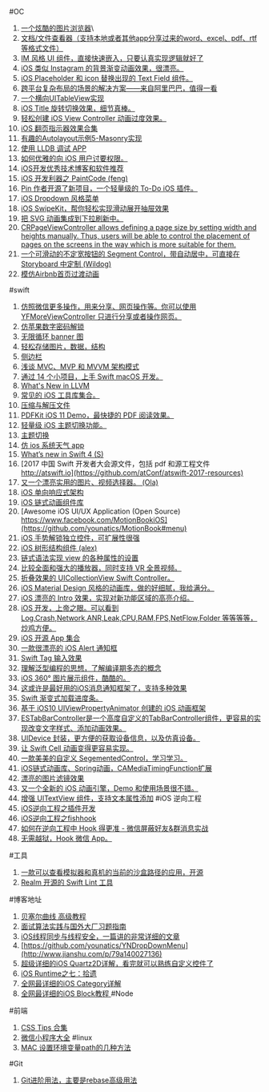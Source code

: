 #OC
1. [一个炫酷的图片浏览器](https://github.com/cbangchen/CBPic2ker)\
2. [文档/文件查看器（支持本地或者其他app分享过来的word、excel、pdf、rtf等格式文件）](https://github.com/jinht/DocViewer)
3. [IM 风格 UI 组件，直接快速嵌入，只要认真实现逻辑就好了](https://github.com/jpush/aurora-imui)
4. [iOS 类似 Instagram 的背景渐变动画效果，很漂亮。 ](https://github.com/cruisediary/Pastel)
5. [iOS Placeholder 和 icon 替换出现的 Text Field 组件。](https://github.com/natangr/KohanaTextField)
6. [跨平台复杂布局的场景的解决方案——来自阿里巴巴，值得一看](https://github.com/alibaba/Tangram-iOS)
7. [一个横向UITableView实现](http://www.jidongchen.com/post/2015-01-31-a-heng-xiang-uitableviewshi-xian)
8. [iOS Title 旋转切换效果，细节真棒。](https://github.com/badoo/BMASpinningLabel)
9. [轻松创建 iOS View Controller 动画过度效果。](https://github.com/Touchwonders/Transition)
10. [iOS 翻页指示器效果合集](https://github.com/ChiliLabs/CHIPageControl)
11. [有趣的Autolayout示例5-Masonry实现](http://tutuge.me/2017/03/12/autolayout-example-with-masonry5/)
12. [使用 LLDB 调试 APP](http://www.imlifengfeng.com/blog/?p=622)
13. [如何优雅的向 iOS 用户讨要权限。](https://github.com/IvanVorobei/RequestPermission)
14. [iOS开发优秀技术博客和软件推荐](https://github.com/imlifengfeng/iOSBlogAndTools)
15. [iOS 开发利器之 PaintCode (feng)](http://www.imlifengfeng.com/blog/?p=602)
16. [Pin 作者开源了新项目，一个轻量级的 To-Do iOS 插件。](https://github.com/cyanzhong/TodayMind)
17. [iOS Dropdown 风格菜单](https://github.com/younatics/YNDropDownMenu)
18. [iOS SwipeKit，帮你轻松实现滑动展开抽屉效果](https://github.com/SwipeCellKit/SwipeCellKit)
19. [把 SVG 动画集成到下拉刷新中。](https://github.com/strongself/MRefresh)
20. [CRPageViewController allows defining a page size by setting width and heights manually. Thus, users will be able to control the placement of pages on the screens in the way which is more suitable for them.](https://github.com/Cleveroad/CRPageViewController)
21. [一个可滑动的不定宽按钮的 Segment Control，带自动居中，可直接在 Storyboard 中定制 (Wildog)](https://github.com/Wildog/WDScrollableSegmentedControl)
22. [模仿Airbnb首页过渡动画](https://github.com/newyjp/JPAnimation)

#swift
1. [仿照微信更多操作，用来分享、网页操作等。你可以使用 YFMoreViewController 只进行分享或者操作网页。](https://github.com/yeziahehe/YFMoreViewController)
2. [仿苹果数字密码解锁](https://github.com/Ryasnoy/AppLocker)
3. [无限循环 banner 图](https://github.com/12207480/TYCyclePagerView)
4. [轻松存储图片，数据，结构](https://github.com/saoudrizwan/Disk)
5. [侧边栏](https://github.com/fahidattique55/FAPanels)
6. [浅谈 MVC、MVP 和 MVVM 架构模式](https://draveness.me/mvx)
7. [通过 14 个小项目，上手 Swift macOS 开发。](https://github.com/KrisYu/swift14macOSApps)
8. [What's New in LLVM](http://yulingtianxia.com/blog/2017/07/17/What-s-New-in-LLVM-2017/)
9. [常见的 iOS 工具库集合。](https://github.com/marcoarment/FCUtilities)
10. [压缩与解压文件](https://github.com/Meniny/Zipper)
11. [PDFKit iOS 11 Demo，最快捷的 PDF 阅读效果。](https://github.com/kishikawakatsumi/BookReader)
12. [轻量级 iOS 主题切换功能。](https://github.com/regexident/Gestalt)
13. [主题切换](https://github.com/onmyway133/Themes)
13. [仿 ios 系统天气 app](https://github.com/SwiftTsubame/iOS11Weather)
14. [Whatʼs new in Swift 4 (S)](https://github.com/ole/whats-new-in-swift-4)
15. [2017 中国 Swift 开发者大会源文件，包括 pdf 和源工程文件 http://atswift.io](https://github.com/atConf/atswift-2017-resources)
16. [又一个漂亮实用的图片、视频选择器。 (Ola)](https://github.com/tilltue/TLPhotoPicker)
17. [iOS 单向响应式架构](https://github.com/ReactorKit/ReactorKit)
18. [iOS 链式动画组件库](https://github.com/satoshin21/Anima)
19. [Awesome iOS UI/UX Application (Open Source) https://www.facebook.com/MotionBookiOS](https://github.com/younatics/MotionBook#menu)
20. [iOS 手势解锁独立控件，可扩展性很强 ](https://github.com/hsuanchih/CCGestureLock-Swift)
21. [iOS 树形结构组件 (alex)](https://github.com/partho-maple/PBTreeView)
22. [链式语法实现 view 的各种属性的设置](https://github.com/devxoul/SwiftyImage)
23. [比较全面和强大的播放器，同时支持 VR 全景视频。](https://github.com/libobjc/SGPlayer)
24. [折叠效果的 UICollectionView Swift Controller。](https://github.com/Ramotion/gliding-collection)
25. [iOS Material Design 风格的动画库，做的好细腻，我给满分。](https://github.com/material-motion/material-motion-swift)
26. [iOS 漂亮的 Intro 效果，实现对新功能区域的高亮介绍。](https://github.com/Bupterambition/AwesomeIntroGuideView)
27. [iOS 开发，上帝之眼。可以看到 Log,Crash,Network,ANR,Leak,CPU,RAM,FPS,NetFlow,Folder 等等等等，炒鸡方便。](https://github.com/zixun/GodEye)
28. [iOS 开源 App 集合](https://github.com/dkhamsing/open-source-ios-apps)
29. [一款很漂亮的 iOS Alert 通知框](https://github.com/Codigami/CFAlertViewController)
30. [Swift Tag 输入效果](https://github.com/uber/UBTokenBar)
31. [理解泛型编程的思想，了解编译期多态的概念](https://boxueio.com/series/protocol-and-generic/episode/189)
32. [iOS 360° 图片展示组件，酷酷的。](https://github.com/scihant/CTPanoramaView)
33. [这或许是最好用的iOS消息通知框架了，支持多种效果](https://github.com/imlifengfeng/FFToast)
34. [Swift 渐变式加载进度条。](https://github.com/DholStudio/DSGradientProgressView)
35. [基于 iOS10 UIViewPropertyAnimator 创建的 iOS 动画框架](https://github.com/saoudrizwan/Dance)
36. [ESTabBarController是一个高度自定义的TabBarController组件，更容易的实现改变文字样式、添加动画效果。 ](https://github.com/eggswift/ESTabBarController)
37. [UIDevice 封装，更方便的获取设备信息，以及仿真设备。](https://github.com/dennisweissmann/DeviceKit)
38. [让 Swift Cell 动画变得更容易实现。](https://github.com/Mononster/Swift-CellAnimation)
39. [一款美美的自定义 SegementedControl，学习学习。](https://github.com/IvanVorobei/SegmentedControl)
40. [iOS链式动画库、Spring动画，CAMediaTimingFunction扩展](https://github.com/devedbox/AXAnimationChain)
41. [漂亮的图片滤镜效果](https://github.com/makomori/Sharaku)
42. [又一个全新的 iOS 动画引擎，Demo 和使用场景很不错。](https://github.com/lkzhao/Hero)
43. [增强 UITextView 组件，支持文本属性添加](https://github.com/evermeer/AttributedTextView)
#iOS 逆向工程
1. [iOS逆向工程之插件开发](http://www.imlifengfeng.com/blog/?p=677)
2. [iOS逆向工程之fishhook](http://www.imlifengfeng.com/blog/?p=692)
3. [如何在逆向工程中 Hook 得更准 - 微信屏蔽好友&群消息实战](http://yulingtianxia.com/blog/2017/03/06/How-to-hook-the-correct-method-in-reverse-engineering/)
4. [无需越狱，Hook 微信 App。](http://yulingtianxia.com/blog/2017/02/28/Make-WeChat-Great-Again/)

#工具
1. [一款可以查看模拟器和真机的当前的沙盒路径的应用，开源](https://github.com/luckytianyiyan/TySimulator)
2. [Realm 开源的 Swift Lint 工具](https://github.com/realm/SwiftLint)

#博客地址
1. [贝塞尔曲线 高级教程](https://pomax.github.io/bezierinfo/zh-CN/)
2. [面试算法实践与国外大厂习题指南](https://zhuanlan.zhihu.com/p/25719965)
3. [iOS线程同步与线程安全，一篇讲的非常详细的文章](http://www.imlifengfeng.com/blog/?p=582)
4. [https://github.com/younatics/YNDropDownMenu](http://www.jianshu.com/p/79a140027136)
5. [超级详细的iOS Quartz2D详解，看完就可以熟练自定义控件了](http://www.imlifengfeng.com/blog/?p=514)
6. [iOS Runtime之七：拾遗](http://www.imlifengfeng.com/blog/?p=404)
7. [全网最详细的iOS Category详解](http://www.imlifengfeng.com/blog/?p=474)
8. [全网最详细的iOS Block教程 ](http://www.imlifengfeng.com/blog/?p=457)
#Node

#前端
1. [CSS Tips 合集](https://github.com/AllThingsSmitty/css-protips)
2. [微信小程序大全](http://weapp.masterstudio.tech/demo/demo_photo_wall.html)
#linux
1. [MAC 设置环境变量path的几种方法](http://www.flakor.cn/2014-09-14-714.html)


#Git
1. [Git进阶用法，主要是rebase高级用法](http://way.oschina.io/2016/12/15/notes/GitAdvance/)


